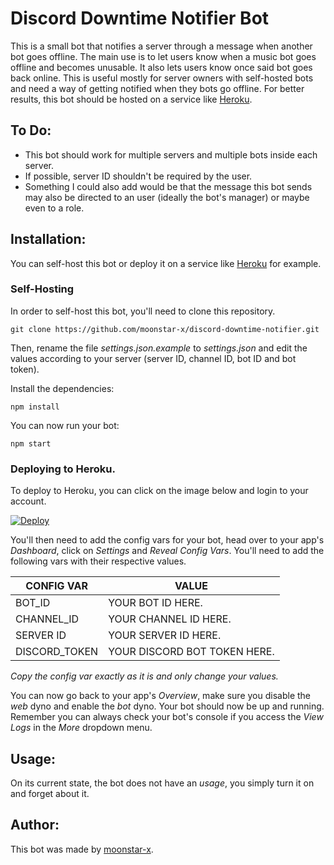 # Discord Downtime Notifier Bot
This is a small bot that notifies a server through a message when another bot goes offline. The main use is to let users know when a music bot goes offline and becomes unusable. It also lets users know once said bot goes back online. This is useful mostly for server owners with self-hosted bots and need a way of getting notified when they bots go offline. For better results, this bot should be hosted on a service like [Heroku](https://www.heroku.com/).

## To Do:
* This bot should work for multiple servers and multiple bots inside each server.
* If possible, server ID shouldn't be required by the user.
* Something I could also add would be that the message this bot sends may also be directed to an user (ideally the bot's manager) or maybe even to a role.

## Installation:
You can self-host this bot or deploy it on a service like [Heroku](https://www.heroku.com/) for example.

### Self-Hosting
In order to self-host this bot, you'll need to clone this repository.

    git clone https://github.com/moonstar-x/discord-downtime-notifier.git

Then, rename the file *settings.json.example* to *settings.json* and edit the values according to your server (server ID, channel ID, bot ID and bot token).

Install the dependencies:

    npm install

You can now run your bot:

    npm start


### Deploying to Heroku.
To deploy to Heroku, you can click on the image below and login to your account.

[![Deploy](https://www.herokucdn.com/deploy/button.svg)](https://heroku.com/deploy?template=https://github.com/moonstar-x/discord-downtime-notifier)

You'll then need to add the config vars for your bot, head over to your app's *Dashboard*, click on *Settings* and *Reveal Config Vars*. You'll need to add the following vars with their respective values.

| CONFIG VAR    | VALUE                        |
|---------------|------------------------------|
| BOT_ID        | YOUR BOT ID HERE.            |
| CHANNEL_ID    | YOUR CHANNEL ID HERE.        |
| SERVER ID     | YOUR SERVER ID HERE.         |
| DISCORD_TOKEN | YOUR DISCORD BOT TOKEN HERE. |

*Copy the config var exactly as it is and only change your values.*

You can now go back to your app's *Overview*, make sure you disable the *web* dyno and enable the *bot* dyno. Your bot should now be up and running. Remember you can always check your bot's console if you access the *View Logs* in the *More* dropdown menu.

## Usage:
On its current state, the bot does not have an *usage*, you simply turn it on and forget about it.

## Author:
This bot was made by [moonstar-x](https://github.com/moonstar-x).

